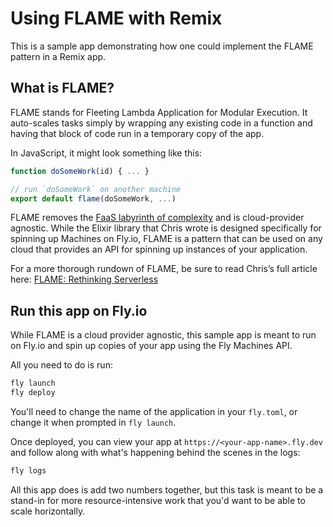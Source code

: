 # Using FLAME with Remix

This is a sample app demonstrating how one could implement the FLAME pattern in a Remix app.

## What is FLAME?

FLAME stands for Fleeting Lambda Application for Modular Execution. It auto-scales tasks simply by wrapping any existing code in a function and having that block of code run in a temporary copy of the app.

In JavaScript, it might look something like this:

```javascript
function doSomeWork(id) { ... }

// run `doSomeWork` on another machine
export default flame(doSomeWork, ...)
```

FLAME removes the [FaaS labyrinth of complexity](https://fly.io/blog/rethinking-serverless-with-flame/#solving-a-problem-vs-removing-the-problem) and is cloud-provider agnostic. While the Elixir library that Chris wrote is designed specifically for spinning up Machines on Fly.io, FLAME is a pattern that can be used on any cloud that provides an API for spinning up instances of your application.

For a more thorough rundown of FLAME, be sure to read Chris’s full article here: [FLAME: Rethinking Serverless](https://fly.io/blog/rethinking-serverless-with-flame/)

## Run this app on Fly.io

While FLAME is a cloud provider agnostic, this sample app is meant to run on Fly.io and spin up copies of your app using the Fly Machines API. 

All you need to do is run:

```cmd
fly launch
fly deploy
```

You'll need to change the name of the application in your `fly.toml`, or change it when prompted in `fly launch`.

Once deployed, you can view your app at `https://<your-app-name>.fly.dev` and follow along with what's happening behind the scenes in the logs:

```cmd
fly logs
```

All this app does is add two numbers together, but this task is meant to be a stand-in for more resource-intensive work that you'd want to be able to scale horizontally.